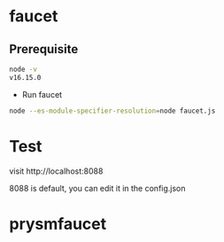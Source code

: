 # faucet



## Prerequisite

```sh
node -v
v16.15.0
```
 
 - Run faucet
 ```sh
 node --es-module-specifier-resolution=node faucet.js
 ```
 
 # Test
 
 visit http://localhost:8088
 
 8088 is default, you can edit it in the config.json

 
 
 
# prysmfaucet

